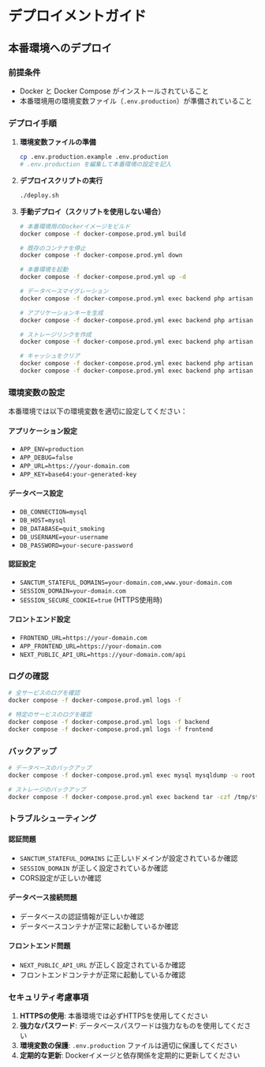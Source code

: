 # デプロイメントガイド

## 本番環境へのデプロイ

### 前提条件

- Docker と Docker Compose がインストールされていること
- 本番環境用の環境変数ファイル（`.env.production`）が準備されていること

### デプロイ手順

1. **環境変数ファイルの準備**
   ```bash
   cp .env.production.example .env.production
   # .env.production を編集して本番環境の設定を記入
   ```

2. **デプロイスクリプトの実行**
   ```bash
   ./deploy.sh
   ```

3. **手動デプロイ（スクリプトを使用しない場合）**
   ```bash
   # 本番環境用のDockerイメージをビルド
   docker compose -f docker-compose.prod.yml build
   
   # 既存のコンテナを停止
   docker compose -f docker-compose.prod.yml down
   
   # 本番環境を起動
   docker compose -f docker-compose.prod.yml up -d
   
   # データベースマイグレーション
   docker compose -f docker-compose.prod.yml exec backend php artisan migrate --force
   
   # アプリケーションキーを生成
   docker compose -f docker-compose.prod.yml exec backend php artisan key:generate --force
   
   # ストレージリンクを作成
   docker compose -f docker-compose.prod.yml exec backend php artisan storage:link
   
   # キャッシュをクリア
   docker compose -f docker-compose.prod.yml exec backend php artisan config:clear
   docker compose -f docker-compose.prod.yml exec backend php artisan cache:clear
   ```

### 環境変数の設定

本番環境では以下の環境変数を適切に設定してください：

#### アプリケーション設定
- `APP_ENV=production`
- `APP_DEBUG=false`
- `APP_URL=https://your-domain.com`
- `APP_KEY=base64:your-generated-key`

#### データベース設定
- `DB_CONNECTION=mysql`
- `DB_HOST=mysql`
- `DB_DATABASE=quit_smoking`
- `DB_USERNAME=your-username`
- `DB_PASSWORD=your-secure-password`

#### 認証設定
- `SANCTUM_STATEFUL_DOMAINS=your-domain.com,www.your-domain.com`
- `SESSION_DOMAIN=your-domain.com`
- `SESSION_SECURE_COOKIE=true` (HTTPS使用時)

#### フロントエンド設定
- `FRONTEND_URL=https://your-domain.com`
- `APP_FRONTEND_URL=https://your-domain.com`
- `NEXT_PUBLIC_API_URL=https://your-domain.com/api`

### ログの確認

```bash
# 全サービスのログを確認
docker compose -f docker-compose.prod.yml logs -f

# 特定のサービスのログを確認
docker compose -f docker-compose.prod.yml logs -f backend
docker compose -f docker-compose.prod.yml logs -f frontend
```

### バックアップ

```bash
# データベースのバックアップ
docker compose -f docker-compose.prod.yml exec mysql mysqldump -u root -p quit_smoking > backup.sql

# ストレージのバックアップ
docker compose -f docker-compose.prod.yml exec backend tar -czf /tmp/storage-backup.tar.gz /var/www/html/storage
```

### トラブルシューティング

#### 認証問題
- `SANCTUM_STATEFUL_DOMAINS` に正しいドメインが設定されているか確認
- `SESSION_DOMAIN` が正しく設定されているか確認
- CORS設定が正しいか確認

#### データベース接続問題
- データベースの認証情報が正しいか確認
- データベースコンテナが正常に起動しているか確認

#### フロントエンド問題
- `NEXT_PUBLIC_API_URL` が正しく設定されているか確認
- フロントエンドコンテナが正常に起動しているか確認

### セキュリティ考慮事項

1. **HTTPSの使用**: 本番環境では必ずHTTPSを使用してください
2. **強力なパスワード**: データベースパスワードは強力なものを使用してください
3. **環境変数の保護**: `.env.production` ファイルは適切に保護してください
4. **定期的な更新**: Dockerイメージと依存関係を定期的に更新してください
